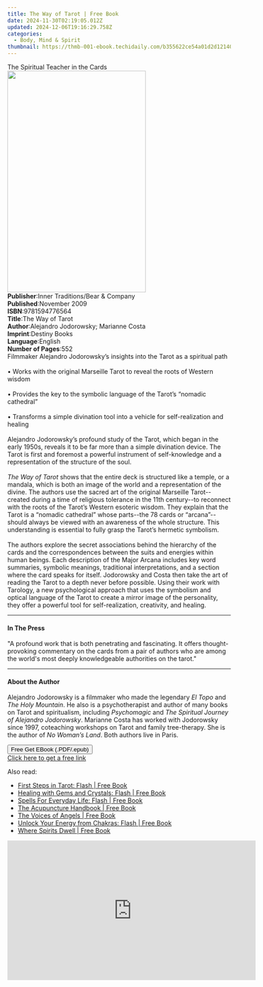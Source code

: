 ```yaml
---
title: The Way of Tarot | Free Book
date: 2024-11-30T02:19:05.012Z
updated: 2024-12-06T19:16:29.758Z
categories:
  - Body, Mind & Spirit
thumbnail: https://thmb-001-ebook.techidaily.com/b355622ce54a01d2d1214056da0a6e874b606bd4942eb06df5e5f188e30b5080.jpg
---
```

<main id="book-container">
  <div class="flex flex-col">
    <div class="book-brief flex-1 py-6 px-4 sm:p-6 md:py-10 md:px-8">
      <!-- brief-->
      <div class="book-brief-main">The Spiritual Teacher in the Cards</div>
    </div>
    <div
      class="book-meta-info flex-1 grid gap-4 col-start-1 col-end-3 row-start-1 sm:mb-6 sm:grid-cols-4 lg:gap-6 lg:col-start-2 lg:row-end-6 lg:row-span-6 lg:mb-0"
    >
      <div
        class="book-meta-info-left place-content-center mt-4 p-4 text-sm leading-6 col-start-2 col-span-2 dark:text-slate-400"
      >
        <img
          class="w-full h-500 object-cover rounded-lg sm:h-255 sm:col-span-2 lg:col-span-full"
          src="https://img-001-ebook.techidaily.com/f1312bcf20eb047d028754d6d73528798475e16c2799b48ccfd4e1da1a666044.jpg"
          alt=""
          width="312"
          height="500"
        />
      </div>
      <div
        class="book-meta-info-right mt-2 col-start-1 row-start-2 col-span-3 self-center"
      >
        <!-- meta data  -->
        <div class="flex flex-col px-4 md:px-8">
          <div class="flex-1">
            <strong>Publisher</strong>:<span class="px-2"
              >Inner Traditions/Bear &amp; Company</span
            >
          </div>
          <div class="flex-1">
            <strong>Published</strong>:<span class="px-2">November 2009</span>
          </div>
          <div class="flex-1">
            <strong>ISBN</strong>:<span class="px-2">9781594776564</span>
          </div>
          <div class="flex-1">
            <strong>Title</strong>:<span class="px-2">The Way of Tarot</span>
          </div>
          <div class="flex-1">
            <strong>Author</strong>:<span class="px-2"
              >Alejandro Jodorowsky; Marianne Costa</span
            >
          </div>
          <div class="flex-1">
            <strong>Imprint</strong>:<span class="px-2">Destiny Books</span>
          </div>
          <div class="flex-1">
            <strong>Language</strong>:<span class="px-2">English</span>
          </div>
          <div class="flex-1">
            <strong>Number of Pages</strong>:<span class="px-2">552</span>
          </div>
        </div>
      </div>
    </div>
    <div class="book-description flex-1 py-6 px-4 sm:p-6 md:py-10 md:px-8">
      <div class="book-description-main">
        <div accordion-content="" id="description">
          Filmmaker Alejandro Jodorowsky’s insights into the Tarot as a
          spiritual path <br />
          <br />• Works with the original Marseille Tarot to reveal the roots of
          Western wisdom <br />
          <br />• Provides the key to the symbolic language of the Tarot’s
          “nomadic cathedral” <br />
          <br />• Transforms a simple divination tool into a vehicle for
          self-realization and healing <br />
          <br />Alejandro Jodorowsky’s profound study of the Tarot, which began
          in the early 1950s, reveals it to be far more than a simple divination
          device. The Tarot is first and foremost a powerful instrument of
          self-knowledge and a representation of the structure of the soul.
          <br />
          <br /><i>The Way of Tarot</i> shows that the entire deck is structured
          like a temple, or a mandala, which is both an image of the world and a
          representation of the divine. The authors use the sacred art of the
          original Marseille Tarot--created during a time of religious tolerance
          in the 11th century--to reconnect with the roots of the Tarot’s
          Western esoteric wisdom. They explain that the Tarot is a “nomadic
          cathedral” whose parts--the 78 cards or “arcana”--should always be
          viewed with an awareness of the whole structure. This understanding is
          essential to fully grasp the Tarot’s hermetic symbolism. <br />
          <br />The authors explore the secret associations behind the hierarchy
          of the cards and the correspondences between the suits and energies
          within human beings. Each description of the Major Arcana includes key
          word summaries, symbolic meanings, traditional interpretations, and a
          section where the card speaks for itself. Jodorowsky and Costa then
          take the art of reading the Tarot to a depth never before possible.
          Using their work with Tarology, a new psychological approach that uses
          the symbolism and optical language of the Tarot to create a mirror
          image of the personality, they offer a powerful tool for
          self-realization, creativity, and healing.
        </div>
        <div class="accordion-fader"></div>
      </div>
    </div>
    <div class="book-excerpts flex-1 py-6 px-4 sm:p-6 md:py-10 md:px-8">
      <!-- excerpts-->
      <div class="book-excerpts-main">
        <hr />
        <h4 class="placeholder placeholder-heading">
          <span>In The Press</span>
        </h4>
        <p>
          "A profound work that is both penetrating and fascinating. It offers
          thought-provoking commentary on the cards from a pair of authors who
          are among the world's most deeply knowledgeable authorities on the
          tarot."
        </p>
      </div>
    </div>
    <div class="book-about-author flex-1 py-6 px-4 sm:p-6 md:py-10 md:px-8">
      <!-- about author-->
      <div class="book-main-author-main">
        <hr />
        <h4 class="placeholder placeholder-heading">
          <span>About the Author</span>
        </h4>
        <p>
          Alejandro Jodorowsky is a filmmaker who made the legendary<i>
            El Topo</i
          >
          and <i>The Holy Mountain</i>. He also is a psychotherapist and author
          of many books on Tarot and spiritualism, including
          <i>Psychomagic</i> and
          <i>The Spiritual Journey of Alejandro Jodorowsky</i>. Marianne Costa
          has worked with Jodorowsky since 1997, coteaching workshops on Tarot
          and family tree-therapy. She is the author of <i>No Woman’s Land</i>.
          Both authors live in Paris.
        </p>
      </div>
    </div>
    <div class="book-free-get flex-1 py-6 px-4 sm:p-6 md:py-10 md:px-8">
      <button
        id="btn-free-get"
        class="bg-blue-500 hover:bg-blue-700 text-white font-bold py-2 px-4 rounded"
      >
        Free Get EBook (.PDF/.epub)
      </button>
      <div id="countdown-display" class="px-2 text-lg mt-2"></div>
      <a
        id="free-link"
        class="hidden bg-blue-500 hover:bg-blue-700 text-white font-bold py-2 px-4 rounded"
        href="https://www.ebooks.com/en-us/book/95782732/the-way-of-tarot/alejandro-jodorowsky/"
        target="_blank"
        >Click here to get a free link</a
      >
    </div>
    <script>
      let countdownTime = 0;
      let countdownInterval = null;
      document
        .getElementById('btn-free-get')
        .addEventListener('click', startCountdown);
      function startCountdown() {
        countdownTime = new Date().getTime() + 60000 * 3;
        countdownInterval = setInterval(updateCountdown, 1000);
        document.getElementById('btn-free-get').disabled = true;
        document
          .getElementById('btn-free-get')
          .classList.add('bg-gray-500', 'cursor-not-allowed');
      }
      function updateCountdown() {
        let currentTime = new Date().getTime();
        let timeLeft = countdownTime - currentTime;
        let secondsLeft = Math.floor(timeLeft / 1000);
        document.getElementById('countdown-display').innerHTML =
          `Remaining time: ${secondsLeft} seconds.`;
        if (secondsLeft <= 0) {
          clearInterval(countdownInterval);
          document.getElementById('btn-free-get').classList.add('hidden');
          document.getElementById('free-link').classList.remove('hidden');
          document.getElementById('countdown-display').innerHTML = '';
        }
      }
    </script>
  </div>
</main>

<ins class="adsbygoogle"
      style="display:block"
      data-ad-client="ca-pub-7571918770474297"
      data-ad-slot="8358498916"
      data-ad-format="auto"
      data-full-width-responsive="true"></ins>
    

<span class="atpl-alsoreadstyle">Also read:</span>
<div><ul>
<li><a href="https://novels-ebooks.techidaily.com/1627775-9781444141139-first-steps-in-tarot-flash/"><u>First Steps in Tarot: Flash | Free Book</u></a></li>
<li><a href="https://novels-ebooks.techidaily.com/1627679-9781444141412-healing-with-gems-and-crystals-flash/"><u>Healing with Gems and Crystals: Flash | Free Book</u></a></li>
<li><a href="https://novels-ebooks.techidaily.com/1627577-9781444141641-spells-for-everyday-life-flash/"><u>Spells For Everyday Life: Flash | Free Book</u></a></li>
<li><a href="https://novels-ebooks.techidaily.com/1626913-9781405512282-the-acupuncture-handbook/"><u>The Acupuncture Handbook | Free Book</u></a></li>
<li><a href="https://novels-ebooks.techidaily.com/1626909-9781444736168-the-voices-of-angels/"><u>The Voices of Angels | Free Book</u></a></li>
<li><a href="https://novels-ebooks.techidaily.com/1627776-9781444141153-unlock-your-energy-from-chakras-flash/"><u>Unlock Your Energy from Chakras: Flash | Free Book</u></a></li>
<li><a href="https://novels-ebooks.techidaily.com/1627419-9780733627262-where-spirits-dwell/"><u>Where Spirits Dwell | Free Book</u></a></li>
</ul></div>

<!-- affiliate ads begin -->
<iframe width="560" height="315" src="https://www.youtube.com/embed/RJNYTGHVlLc?si=lhdUUVYMVQjzHXBh" title="YouTube video player" frameborder="0" allow="accelerometer; autoplay; clipboard-write; encrypted-media; gyroscope; picture-in-picture; web-share" referrerpolicy="strict-origin-when-cross-origin" allowfullscreen></iframe>
<!-- affiliate ads end -->

